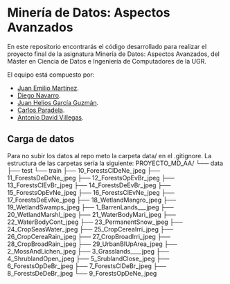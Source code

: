 # Minería de Datos: Aspectos Avanzados

En este repositorio encontrarás el código desarrollado para realizar el proyecto final de la asignatura Minería de Datos: Aspectos Avanzados, del Máster en Ciencia de Datos e Ingeniería de Computadores de la UGR.

El equipo está compuesto por:

- [Juan Emilio Martínez](https://github.com/Juane99).
- [Diego Navarro](https://github.com/DiegoNavaca).
- [Juan Helios García Guzmán](https://github.com/juanheliosg).
- [Carlos Paradela](https://github.com/cparadela).
- [Antonio David Villegas](https://github.com/advy99).

## Carga de datos

Para no subir los datos al repo meto la carpeta data/ en el .gitignore. La estructura de las carpetas sería la siguiente:
PROYECTO_MD_AA/
└── data
    ├── test
    └── train
        ├── 10_ForestsClDeNe_jpeg
        ├── 11_ForestsDeDeNe_jpeg
        ├── 12_ForestsOpEvBr_jpeg
        ├── 13_ForestsClEvBr_jpeg
        ├── 14_ForestsDeEvBr_jpeg
        ├── 15_ForestsOpEvNe_jpeg
        ├── 16_ForestsClEvNe_jpeg
        ├── 17_ForestsDeEvNe_jpeg
        ├── 18_WetlandMangro_jpeg
        ├── 19_WetlandSwamps_jpeg
        ├── 1_BarrenLands___jpeg
        ├── 20_WetlandMarshl_jpeg
        ├── 21_WaterBodyMari_jpeg
        ├── 22_WaterBodyCont_jpeg
        ├── 23_PermanentSnow_jpeg
        ├── 24_CropSeasWater_jpeg
        ├── 25_CropCereaIrri_jpeg
        ├── 26_CropCereaRain_jpeg
        ├── 27_CropBroadIrri_jpeg
        ├── 28_CropBroadRain_jpeg
        ├── 29_UrbanBlUpArea_jpeg
        ├── 2_MossAndLichen_jpeg
        ├── 3_Grasslands____jpeg
        ├── 4_ShrublandOpen_jpeg
        ├── 5_SrublandClose_jpeg
        ├── 6_ForestsOpDeBr_jpeg
        ├── 7_ForestsClDeBr_jpeg
        ├── 8_ForestsDeDeBr_jpeg
        └── 9_ForestsOpDeNe_jpeg
